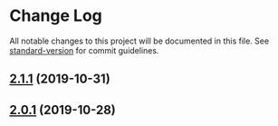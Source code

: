 # Change Log

All notable changes to this project will be documented in this file. See [standard-version](https://github.com/conventional-changelog/standard-version) for commit guidelines.

<a name="2.1.1"></a>
## [2.1.1](https://github.com/flarebyte/confiture/compare/v2.0.1...v2.1.1) (2019-10-31)



<a name="2.0.1"></a>
## [2.0.1](https://github.com/flarebyte/confiture/compare/v1.0.0...v2.0.1) (2019-10-28)

